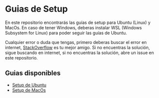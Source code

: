 # Guias de Setup

En este repositorio encontrarás las guías de setup para Ubuntu (Linux) y MacOs. En caso de tener Windows, deberas instalar WSL (Windows Subsystem for Linux) para poder seguir las guías de Ubuntu.

Cualquier error o duda que tengas, primero deberas buscar el error en internet, [StackOverflow](https://stackoverflow.com/) es tu mejor amigo. Si no encuentras la solución, sigue buscando en internet, si no encuentras la solución, abre un issue en este repositorio.

## Guias disponibles

- [Setup de Ubuntu](./Ubuntu.md)
- [Setup de MacOs](./MacOs.md)
